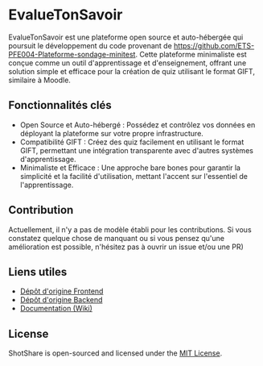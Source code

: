 # EvalueTonSavoir

EvalueTonSavoir est une plateforme open source et auto-hébergée qui poursuit le développement du code provenant de https://github.com/ETS-PFE004-Plateforme-sondage-minitest. Cette plateforme minimaliste est conçue comme un outil d'apprentissage et d'enseignement, offrant une solution simple et efficace pour la création de quiz utilisant le format GIFT, similaire à Moodle.

## Fonctionnalités clés

* Open Source et Auto-hébergé : Possédez et contrôlez vos données en déployant la plateforme sur votre propre infrastructure.
* Compatibilité GIFT : Créez des quiz facilement en utilisant le format GIFT, permettant une intégration transparente avec d'autres systèmes d'apprentissage.
* Minimaliste et Efficace : Une approche bare bones pour garantir la simplicité et la facilité d'utilisation, mettant l'accent sur l'essentiel de l'apprentissage.

## Contribution

Actuellement, il n'y a pas de modèle établi pour les contributions. Si vous constatez quelque chose de manquant ou si vous pensez qu'une amélioration est possible, n'hésitez pas à ouvrir un issue et/ou une PR)

## Liens utiles

* [Dépôt d'origine Frontend](https://github.com/ETS-PFE004-Plateforme-sondage-minitest/ETS-PFE004-EvalueTonSavoir-Frontend)
* [Dépôt d'origine Backend](https://github.com/ETS-PFE004-Plateforme-sondage-minitest/ETS-PFE004-EvalueTonSavoir-Backend)
* [Documentation (Wiki)](https://github.com/louis-antoine-etsmtl/EvalueTonSavoir/wiki)

## License

ShotShare is open-sourced and licensed under the [MIT License](/LICENSE).
